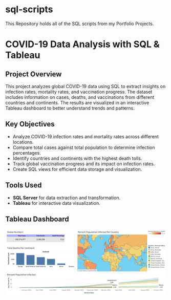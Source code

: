 # sql-scripts

This Repository holds all of the SQL scripts from my Portfolio Projects.

# COVID-19 Data Analysis with SQL & Tableau

## Project Overview
This project analyzes global COVID-19 data using SQL to extract insights on infection rates, mortality rates, and vaccination progress. The dataset includes information on cases, deaths, and vaccinations from different countries and continents. The results are visualized in an interactive Tableau dashboard to better understand trends and patterns.

## Key Objectives
- Analyze COVID-19 infection rates and mortality rates across different locations.
- Compare total cases against total population to determine infection percentages.
- Identify countries and continents with the highest death tolls.
- Track global vaccination progress and its impact on infection rates.
- Create SQL views for efficient data storage and visualization.

## Tools Used
- **SQL Server** for data extraction and transformation.
- **Tableau** for interactive data visualization.

## Tableau Dashboard
![Tableau Dashboard Preview](Covid%20Dashboard.png)

